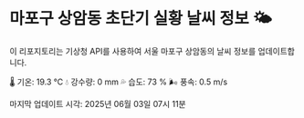 
# 마포구 상암동 초단기 실황 날씨 정보 🌤️

이 리포지토리는 기상청 API를 사용하여 서울 마포구 상암동의 날씨 정보를 업데이트합니다. 

🌡️ 기온: 19.3 ℃
💧 강수량: 0 mm
💦 습도: 73 %
🌬️ 풍속: 0.5 m/s

마지막 업데이트 시각: 2025년 06월 03일 07시 11분    
